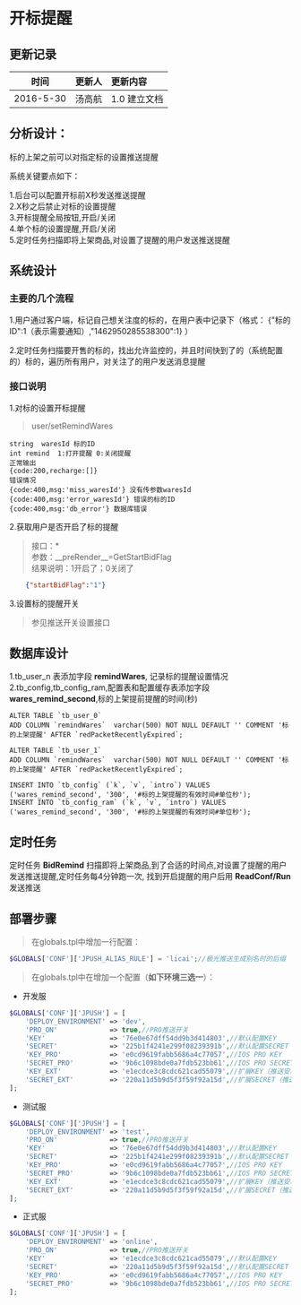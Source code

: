 # 开标提醒

## 更新记录

| 时间        | 更新人  | 更新内容     |
| --------- | ---- | :------- |
| 2016-5-30 | 汤高航  | 1.0 建立文档 |

## 分析设计：

标的上架之前可以对指定标的设置推送提醒

系统关键要点如下：

1.后台可以配置开标前X秒发送推送提醒	  
2.X秒之后禁止对标的设置提醒  
3.开标提醒全局按钮,开启/关闭  
4.单个标的设置提醒,开启/关闭  
5.定时任务扫描即将上架商品,对设置了提醒的用户发送推送提醒



## 系统设计

### 主要的几个流程

1.用户通过客户端，标记自己想关注度的标的，在用户表中记录下（格式：	{"标的ID":1（表示需要通知）,"1462950285538300":1}  ）

2.定时任务扫描要开售的标的，找出允许监控的，并且时间快到了的（系统配置的）标的，遍历所有用户，对关注了的用户发送消息提醒  


### 接口说明

1.对标的设置开标提醒  

>user/setRemindWares

	string	waresId	标的ID
	int	remind	1:打开提醒 0:关闭提醒
	正常输出
	{code:200,recharge:[]}
	错误情况
	{code:400,msg:'miss_waresId'} 没有传参数waresId
	{code:400,msg:'error_waresId'} 错误的标的ID
	{code:400,msg:'db_error'} 数据库错误  
2.获取用户是否开启了标的提醒  
> 接口：*  
> 参数：\_\_preRender\_\_=GetStartBidFlag  
> 结果说明：1开启了；0关闭了  
~~~json
	{"startBidFlag":"1"}
~~~

3.设置标的提醒开关  
> 参见推送开关设置接口  

## 数据库设计

1.tb_user_n 表添加字段 **remindWares**, 记录标的提醒设置情况  
2.tb_config,tb_config_ram,配置表和配置缓存表添加字段**wares_remind_second**,标的上架提前提醒的时间(秒)

	ALTER TABLE `tb_user_0`
	ADD COLUMN `remindWares`  varchar(500) NOT NULL DEFAULT '' COMMENT '标的上架提醒' AFTER `redPacketRecentlyExpired`;
	
	ALTER TABLE `tb_user_1`
	ADD COLUMN `remindWares`  varchar(500) NOT NULL DEFAULT '' COMMENT '标的上架提醒' AFTER `redPacketRecentlyExpired`;
	
	INSERT INTO `tb_config` (`k`, `v`, `intro`) VALUES ('wares_remind_second', '300', '#标的上架提醒的有效时间#单位秒');
	INSERT INTO `tb_config_ram` (`k`, `v`, `intro`) VALUES ('wares_remind_second', '300', '#标的上架提醒的有效时间#单位秒');

## 定时任务  
定时任务 **BidRemind** 扫描即将上架商品,到了合适的时间点,对设置了提醒的用户发送推送提醒,定时任务每4分钟跑一次, 找到开启提醒的用户后用 **ReadConf/Run** 发送推送  

## 部署步骤  
> 在globals.tpl中增加一行配置：
~~~php
$GLOBALS['CONF']['JPUSH_ALIAS_RULE'] = 'licai';//极光推送生成别名时的后缀
~~~

> 在globals.tpl中在增加一个配置（**如下环境三选一**）： 
* 开发服  
~~~php
$GLOBALS['CONF']['JPUSH'] = [
    'DEPLOY_ENVIRONMENT' => 'dev',
    'PRO_ON'             => true,//PRO推送开关
    'KEY'                => '76e0e67dff54dd9b3d414803',//默认配置KEY
    'SECRET'             => '225b1f4241e299f08239391b',//默认配置SECRET
    'KEY_PRO'            => 'e0cd9619fabb5686a4c77057',//IOS PRO KEY
    'SECRET_PRO'         => '9b6c1098bde0a7fdb523bb61',//IOS PRO SECRET
    'KEY_EXT'            => 'e1ecdce3c8cdc621cad55079',//扩展KEY（推送安卓）
    'SECRET_EXT'         => '220a11d5b9d5f3f59f92a15d',//扩展SECRET（推送安卓）
];
~~~
* 测试服  
~~~php
$GLOBALS['CONF']['JPUSH'] = [
    'DEPLOY_ENVIRONMENT' => 'test',
    'PRO_ON'             => true,//PRO推送开关
    'KEY'                => '76e0e67dff54dd9b3d414803',//默认配置KEY
    'SECRET'             => '225b1f4241e299f08239391b',//默认配置SECRET
    'KEY_PRO'            => 'e0cd9619fabb5686a4c77057',//IOS PRO KEY
    'SECRET_PRO'         => '9b6c1098bde0a7fdb523bb61',//IOS PRO SECRET
    'KEY_EXT'            => 'e1ecdce3c8cdc621cad55079',//扩展KEY（推送安卓）
    'SECRET_EXT'         => '220a11d5b9d5f3f59f92a15d',//扩展SECRET（推送安卓）
];
~~~
* 正式服
~~~php
$GLOBALS['CONF']['JPUSH'] = [
    'DEPLOY_ENVIRONMENT' => 'online',
    'PRO_ON'             => true,//PRO推送开关
    'KEY'                => 'e1ecdce3c8cdc621cad55079',//默认配置KEY
    'SECRET'             => '220a11d5b9d5f3f59f92a15d',//默认配置SECRET
    'KEY_PRO'            => 'e0cd9619fabb5686a4c77057',//IOS PRO KEY
    'SECRET_PRO'         => '9b6c1098bde0a7fdb523bb61',//IOS PRO SECRET
];
~~~